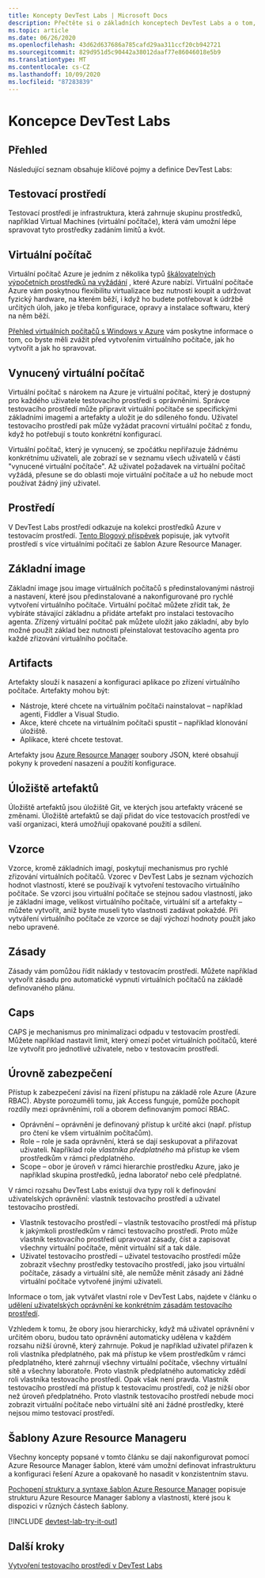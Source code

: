 ```yaml
---
title: Koncepty DevTest Labs | Microsoft Docs
description: Přečtěte si o základních konceptech DevTest Labs a o tom, jak usnadňuje vytváření, správu a monitorování virtuálních počítačů Azure.
ms.topic: article
ms.date: 06/26/2020
ms.openlocfilehash: 43d62d637686a785cafd29aa311ccf20cb942721
ms.sourcegitcommit: 829d951d5c90442a38012daaf77e86046018e5b9
ms.translationtype: MT
ms.contentlocale: cs-CZ
ms.lasthandoff: 10/09/2020
ms.locfileid: "87283839"
---
```

# <a name="devtest-labs-concepts"></a>Koncepce DevTest Labs
## <a name="overview"></a>Přehled
Následující seznam obsahuje klíčové pojmy a definice DevTest Labs:

## <a name="labs"></a>Testovací prostředí
Testovací prostředí je infrastruktura, která zahrnuje skupinu prostředků, například Virtual Machines (virtuální počítače), která vám umožní lépe spravovat tyto prostředky zadáním limitů a kvót.

## <a name="virtual-machine"></a>Virtuální počítač
Virtuální počítač Azure je jedním z několika typů [škálovatelných výpočetních prostředků na vyžádání](/azure/architecture/guide/technology-choices/compute-decision-tree) , které Azure nabízí. Virtuální počítače Azure vám poskytnou flexibilitu virtualizace bez nutnosti koupit a udržovat fyzický hardware, na kterém běží, i když ho budete potřebovat k údržbě určitých úloh, jako je třeba konfigurace, opravy a instalace softwaru, který na něm běží.

[Přehled virtuálních počítačů s Windows v Azure](../virtual-machines/windows/overview.md) vám poskytne informace o tom, co byste měli zvážit před vytvořením virtuálního počítače, jak ho vytvořit a jak ho spravovat.

## <a name="claimable-vm"></a>Vynucený virtuální počítač
Virtuální počítač s nárokem na Azure je virtuální počítač, který je dostupný pro každého uživatele testovacího prostředí s oprávněními. Správce testovacího prostředí může připravit virtuální počítače se specifickými základními imagemi a artefakty a uložit je do sdíleného fondu. Uživatel testovacího prostředí pak může vyžádat pracovní virtuální počítač z fondu, když ho potřebují s touto konkrétní konfigurací.

Virtuální počítač, který je vynucený, se zpočátku nepřiřazuje žádnému konkrétnímu uživateli, ale zobrazí se v seznamu všech uživatelů v části "vynucené virtuální počítače". Až uživatel požadavek na virtuální počítač vyžádá, přesune se do oblasti moje virtuální počítače a už ho nebude moct používat žádný jiný uživatel.

## <a name="environment"></a>Prostředí
V DevTest Labs prostředí odkazuje na kolekci prostředků Azure v testovacím prostředí. [Tento Blogový příspěvek](./devtest-lab-faq.md#blog-post) popisuje, jak vytvořit prostředí s více virtuálními počítači ze šablon Azure Resource Manager.

## <a name="base-images"></a>Základní image
Základní image jsou image virtuálních počítačů s předinstalovanými nástroji a nastavení, které jsou předinstalované a nakonfigurované pro rychlé vytvoření virtuálního počítače. Virtuální počítač můžete zřídit tak, že vybíráte stávající základnu a přidáte artefakt pro instalaci testovacího agenta. Zřízený virtuální počítač pak můžete uložit jako základní, aby bylo možné použít základ bez nutnosti přeinstalovat testovacího agenta pro každé zřizování virtuálního počítače.

## <a name="artifacts"></a>Artifacts
Artefakty slouží k nasazení a konfiguraci aplikace po zřízení virtuálního počítače. Artefakty mohou být:

* Nástroje, které chcete na virtuálním počítači nainstalovat – například agenti, Fiddler a Visual Studio.
* Akce, které chcete na virtuálním počítači spustit – například klonování úložiště.
* Aplikace, které chcete testovat.

Artefakty jsou [Azure Resource Manager](../azure-resource-manager/management/overview.md) soubory JSON, které obsahují pokyny k provedení nasazení a použití konfigurace.

## <a name="artifact-repositories"></a>Úložiště artefaktů
Úložiště artefaktů jsou úložiště Git, ve kterých jsou artefakty vrácené se změnami. Úložiště artefaktů se dají přidat do více testovacích prostředí ve vaší organizaci, která umožňují opakované použití a sdílení.

## <a name="formulas"></a>Vzorce
Vzorce, kromě základních imagí, poskytují mechanismus pro rychlé zřizování virtuálních počítačů. Vzorec v DevTest Labs je seznam výchozích hodnot vlastností, které se používají k vytvoření testovacího virtuálního počítače.
Se vzorci jsou virtuální počítače se stejnou sadou vlastností, jako je základní image, velikost virtuálního počítače, virtuální síť a artefakty – můžete vytvořit, aniž byste museli tyto vlastnosti zadávat pokaždé. Při vytváření virtuálního počítače ze vzorce se dají výchozí hodnoty použít jako nebo upravené.

## <a name="policies"></a>Zásady
Zásady vám pomůžou řídit náklady v testovacím prostředí. Můžete například vytvořit zásadu pro automatické vypnutí virtuálních počítačů na základě definovaného plánu.

## <a name="caps"></a>Caps
CAPS je mechanismus pro minimalizaci odpadu v testovacím prostředí. Můžete například nastavit limit, který omezí počet virtuálních počítačů, které lze vytvořit pro jednotlivé uživatele, nebo v testovacím prostředí.

## <a name="security-levels"></a>Úrovně zabezpečení
Přístup k zabezpečení závisí na řízení přístupu na základě role Azure (Azure RBAC). Abyste porozuměli tomu, jak Access funguje, pomůže pochopit rozdíly mezi oprávněními, rolí a oborem definovaným pomocí RBAC.

* Oprávnění – oprávnění je definovaný přístup k určité akci (např. přístup pro čtení ke všem virtuálním počítačům).
* Role – role je sada oprávnění, která se dají seskupovat a přiřazovat uživateli. Například role *vlastníka předplatného* má přístup ke všem prostředkům v rámci předplatného.
* Scope – obor je úroveň v rámci hierarchie prostředku Azure, jako je například skupina prostředků, jedna laboratoř nebo celé předplatné.

V rámci rozsahu DevTest Labs existují dva typy rolí k definování uživatelských oprávnění: vlastník testovacího prostředí a uživatel testovacího prostředí.

* Vlastník testovacího prostředí – vlastník testovacího prostředí má přístup k jakýmkoli prostředkům v rámci testovacího prostředí. Proto může vlastník testovacího prostředí upravovat zásady, číst a zapisovat všechny virtuální počítače, měnit virtuální síť a tak dále.
* Uživatel testovacího prostředí – uživatel testovacího prostředí může zobrazit všechny prostředky testovacího prostředí, jako jsou virtuální počítače, zásady a virtuální sítě, ale nemůže měnit zásady ani žádné virtuální počítače vytvořené jinými uživateli.

Informace o tom, jak vytvářet vlastní role v DevTest Labs, najdete v článku o [udělení uživatelských oprávnění ke konkrétním zásadám testovacího prostředí](devtest-lab-grant-user-permissions-to-specific-lab-policies.md).

Vzhledem k tomu, že obory jsou hierarchicky, když má uživatel oprávnění v určitém oboru, budou tato oprávnění automaticky udělena v každém rozsahu nižší úrovně, který zahrnuje. Pokud je například uživatel přiřazen k roli vlastníka předplatného, pak má přístup ke všem prostředkům v rámci předplatného, které zahrnují všechny virtuální počítače, všechny virtuální sítě a všechny laboratoře. Proto vlastník předplatného automaticky zdědí roli vlastníka testovacího prostředí. Opak však není pravda. Vlastník testovacího prostředí má přístup k testovacímu prostředí, což je nižší obor než úroveň předplatného. Proto vlastník testovacího prostředí nebude moci zobrazit virtuální počítače nebo virtuální sítě ani žádné prostředky, které nejsou mimo testovací prostředí.

## <a name="azure-resource-manager-templates"></a>Šablony Azure Resource Manageru
Všechny koncepty popsané v tomto článku se dají nakonfigurovat pomocí Azure Resource Manager šablon, které vám umožní definovat infrastrukturu a konfiguraci řešení Azure a opakovaně ho nasadit v konzistentním stavu.

[Pochopení struktury a syntaxe šablon Azure Resource Manager](../azure-resource-manager/templates/template-syntax.md#template-format) popisuje strukturu Azure Resource Manager šablony a vlastností, které jsou k dispozici v různých částech šablony.

[!INCLUDE [devtest-lab-try-it-out](../../includes/devtest-lab-try-it-out.md)]

## <a name="next-steps"></a>Další kroky
[Vytvoření testovacího prostředí v DevTest Labs](devtest-lab-create-lab.md)
